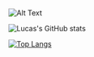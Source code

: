 ### 

![Alt Text](https://media.giphy.com/media/IEzEJmMFi6XZsxyp2t/giphy.gif?cid=790b76111imgowca9om0vgrmzb1f7dxi35zzkslpdsqctkr5&ep=v1_gifs_search&rid=giphy.gif&ct=g)

![Lucas's GitHub stats](https://github-readme-stats.vercel.app/api?username=deflucaseng&show_icons=true&theme=radical)





[![Top Langs](https://github-readme-stats.vercel.app/api/top-langs/?username=deflucaseng&layout=pie)](https://github.com/deflucaseng/github-readme-stats)
<!--
**deflucaseng/deflucaseng** is a ✨ _special_ ✨ repository because its `README.md` (this file) appears on your GitHub profile.

Here are some ideas to get you started:

- 🔭 I’m currently working on ...
- 🌱 I’m currently learning ...
- 👯 I’m looking to collaborate on ...
- 🤔 I’m looking for help with ...
- 💬 Ask me about ...
- 📫 How to reach me: ...
- 😄 Pronouns: ...
- ⚡ Fun fact: ...
-->
